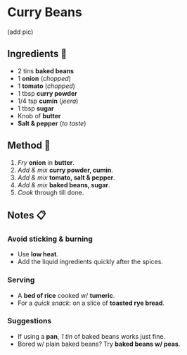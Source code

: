
# Curry Beans

(add pic)

## Ingredients :bread:
* 2 tins **baked beans**
* 1 **onion** (*chopped*)
* 1 **tomato** (*chopped*)
* 1 tbsp **curry powder**
* 1/4 tsp **cumin** (*jeera*)
* 1 tbsp **sugar**
* Knob of **butter**
* **Salt & pepper** (*to taste*)

## Method :bell:
1. *Fry* **onion** in **butter**.
2. *Add & mix* **curry powder, cumin**.
3. *Add & mix* **tomato, salt & pepper**.
4. *Add & mix* **baked beans, sugar**.
5. *Cook* through till done.

## Notes :clipboard:

### Avoid sticking & burning
* Use **low heat**.
* Add the liquid ingredients quickly after the spices.

### Serving
* A **bed of rice** cooked w/ **tumeric**.
* For a *quick snack*: on a slice of **toasted rye bread**.

### Suggestions
* If using a **pan**, *1 tin* of baked beans works just fine.
* Bored w/ plain baked beans? Try **baked beans w/ peas**.
